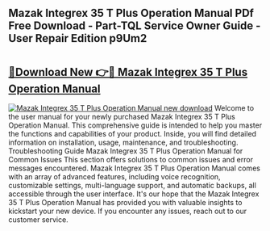 ## Mazak Integrex 35 T Plus Operation Manual PDf Free Download - Part-TQL Service Owner Guide - User Repair Edition p9Um2

# <h2><a href="http://bc81613.oget.top/?id=Mazak+Integrex+35+T+Plus+Operation+Manual">🔗Download New 👉🔴 Mazak Integrex 35 T Plus Operation Manual</a></h2>

[![Mazak Integrex 35 T Plus Operation Manual new download](https://i.imgur.com/5g1atiW.png)](http://bc81613.oget.top/?id=Mazak+Integrex+35+T+Plus+Operation+Manual)
Welcome to the user manual for your newly purchased Mazak Integrex 35 T Plus Operation Manual. This comprehensive guide is intended to help you master the functions and capabilities of your product. Inside, you will find detailed information on installation, usage, maintenance, and troubleshooting. Troubleshooting Guide Mazak Integrex 35 T Plus Operation Manual for Common Issues This section offers solutions to common issues and error messages encountered. Mazak Integrex 35 T Plus Operation Manual comes with an array of advanced features, including voice recognition, customizable settings, multi-language support, and automatic backups, all accessible through the user interface. It's our hope that the Mazak Integrex 35 T Plus Operation Manual has provided you with valuable insights to kickstart your new device. If you encounter any issues, reach out to our customer service.

